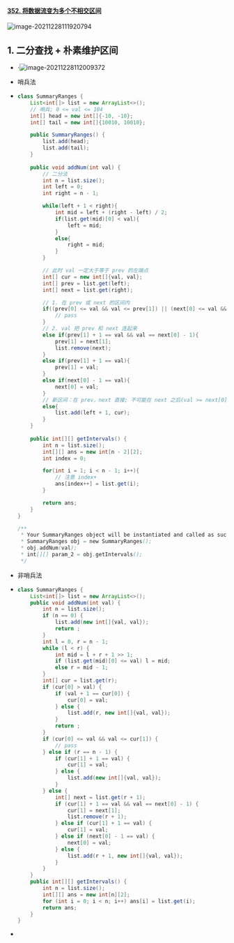#### [352. 将数据流变为多个不相交区间](https://leetcode-cn.com/problems/data-stream-as-disjoint-intervals/)

![image-20211228111920794](https://raw.githubusercontent.com/TWDH/Leetcode-From-Zero/pictures/img/image-20211228111920794.png)

## 1. 二分查找 + 朴素维护区间

- ·![image-20211228112009372](https://raw.githubusercontent.com/TWDH/Leetcode-From-Zero/pictures/img/image-20211228112009372.png)

- 哨兵法

- ```java
  class SummaryRanges {
      List<int[]> list = new ArrayList<>();
      // 哨兵; 0 <= val <= 104
      int[] head = new int[]{-10, -10};
      int[] tail = new int[]{10010, 10010};
  
      public SummaryRanges() {
          list.add(head);
          list.add(tail);
      }
      
      public void addNum(int val) {
          // 二分法
          int n = list.size();
          int left = 0;
          int right = n - 1;
  
          while(left + 1 < right){
              int mid = left + (right - left) / 2;
              if(list.get(mid)[0] < val){
                  left = mid;
              }
              else{
                  right = mid;
              }
          }
  
          // 此时 val 一定大于等于 prev 的左端点
          int[] cur = new int[]{val, val};
          int[] prev = list.get(left);
          int[] next = list.get(right);
  
          // 1. 在 prev 或 next 的区间内
          if((prev[0] <= val && val <= prev[1]) || (next[0] <= val && val <= next[1])){
              // pass
          }
          // 2. val 把 prev 和 next 连起来
          else if(prev[1] + 1 == val && val == next[0] - 1){
              prev[1] = next[1];
              list.remove(next);
          }
          else if(prev[1] + 1 == val){
              prev[1] = val;
          }
          else if(next[0] - 1 == val){
              next[0] = val;
          }
          // 新区间：在 prev，next 直接; 不可能在 next 之后(val >= next[0])，否则 val 就会在二分法时落在 next 上
          else{
              list.add(left + 1, cur);
          }
      }
      
      public int[][] getIntervals() {
          int n = list.size();
          int[][] ans = new int[n - 2][2];
          int index = 0;
  
          for(int i = 1; i < n - 1; i++){
              // 注意 index+
              ans[index++] = list.get(i);
          }
  
          return ans;
      }
  }
  
  /**
   * Your SummaryRanges object will be instantiated and called as such:
   * SummaryRanges obj = new SummaryRanges();
   * obj.addNum(val);
   * int[][] param_2 = obj.getIntervals();
   */
  ```

- 非哨兵法

- ```java
  class SummaryRanges {
      List<int[]> list = new ArrayList<>();
      public void addNum(int val) {
          int n = list.size();
          if (n == 0) {
              list.add(new int[]{val, val});
              return ;
          }
          int l = 0, r = n - 1;
          while (l < r) {
              int mid = l + r + 1 >> 1;
              if (list.get(mid)[0] <= val) l = mid;
              else r = mid - 1;
          }
          int[] cur = list.get(r);
          if (cur[0] > val) {
              if (val + 1 == cur[0]) {
                  cur[0] = val;
              } else {
                  list.add(r, new int[]{val, val});
              }
              return ;
          }
          if (cur[0] <= val && val <= cur[1]) {
              // pass
          } else if (r == n - 1) {
              if (cur[1] + 1 == val) {
                  cur[1] = val;
              } else {
                  list.add(new int[]{val, val});
              }
          } else {
              int[] next = list.get(r + 1);
              if (cur[1] + 1 == val && val == next[0] - 1) {
                  cur[1] = next[1];
                  list.remove(r + 1);
              } else if (cur[1] + 1 == val) {
                  cur[1] = val;
              } else if (next[0] - 1 == val) {
                  next[0] = val;
              } else {
                  list.add(r + 1, new int[]{val, val});
              }
          }
      }
      public int[][] getIntervals() {
          int n = list.size();
          int[][] ans = new int[n][2];
          for (int i = 0; i < n; i++) ans[i] = list.get(i);
          return ans;
      }
  }
  ```

- 